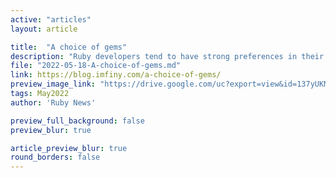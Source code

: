 ```yaml
---
active: "articles"
layout: article

title:  "A choice of gems"
description: "Ruby developers tend to have strong preferences in their gems choices."
file: "2022-05-18-A-choice-of-gems.md"
link: https://blog.imfiny.com/a-choice-of-gems/
preview_image_link: "https://drive.google.com/uc?export=view&id=137yUKMC21fM3LO6mxwK0iYIV_q0n_jdk"
tags: May2022
author: 'Ruby News'

preview_full_background: false
preview_blur: true

article_preview_blur: true
round_borders: false
---
```


